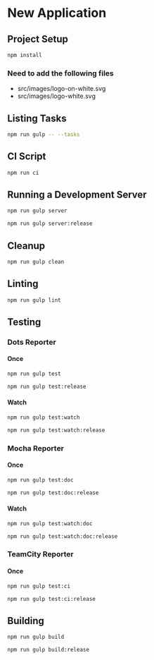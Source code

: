 # New Application

## Project Setup
```bash
npm install
```

### Need to add the following files
* src/images/logo-on-white.svg
* src/images/logo-white.svg

## Listing Tasks
```bash
npm run gulp -- --tasks
```

## CI Script
```bash
npm run ci
```

## Running a Development Server
```bash
npm run gulp server
```

```bash
npm run gulp server:release
```

## Cleanup
```bash
npm run gulp clean
```

## Linting
```bash
npm run gulp lint
```

## Testing 
### Dots Reporter
#### Once
```bash
npm run gulp test
```

```bash
npm run gulp test:release
```

#### Watch
```bash
npm run gulp test:watch
```

```bash
npm run gulp test:watch:release
```

### Mocha Reporter
#### Once
```bash
npm run gulp test:doc
```

```bash
npm run gulp test:doc:release
```

#### Watch
```bash
npm run gulp test:watch:doc
```

```bash
npm run gulp test:watch:doc:release
```

### TeamCity Reporter
#### Once
```bash
npm run gulp test:ci
```

```bash
npm run gulp test:ci:release
```

## Building
```bash
npm run gulp build
```

```bash
npm run gulp build:release
```


